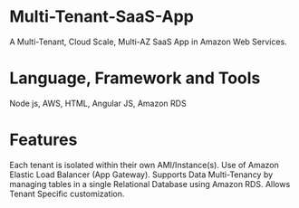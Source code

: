 # Multi-Tenant-SaaS-App
A Multi-Tenant, Cloud Scale, Multi-AZ SaaS App in Amazon Web Services.

# Language, Framework and Tools
Node js, AWS, HTML, Angular JS, Amazon RDS 

# Features
Each tenant is isolated within their own AMI/Instance(s).
Use of Amazon Elastic Load Balancer (App Gateway).
Supports Data Multi-Tenancy by managing tables in a single Relational Database using Amazon RDS.
Allows Tenant Specific customization.
